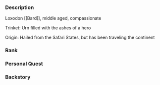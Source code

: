 ### Description
Loxodon [[Bard]], middle aged, compassionate

Trinket:
Urn filled with the ashes of a hero

Origin:
Hailed from the Safari States, but has been traveling the continent

### Rank


### Personal Quest


### Backstory